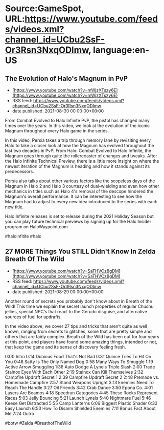 # Source:GameSpot, URL:https://www.youtube.com/feeds/videos.xml?channel_id=UCbu2SsF-Or3Rsn3NxqODImw, language:en-US

## The Evolution of Halo's Magnum in PvP
 - [https://www.youtube.com/watch?v=mWjzXTszy6E](https://www.youtube.com/watch?v=mWjzXTszy6E)
 - RSS feed: https://www.youtube.com/feeds/videos.xml?channel_id=UCbu2SsF-Or3Rsn3NxqODImw
 - date published: 2021-08-30 00:00:00+00:00

From Combat Evolved to Halo Infinite PvP, the pistol has changed many times over the years. In this video, we look at the evolution of the iconic Magnum throughout every Halo game in the series.

In this video, Persia takes a trip through memory lane by revisiting every Halo to take a closer look at how the Magnum has evolved throughout the last two decades in PvP. From Halo: Combat Evolved to Halo Infinite, the Magnum goes through quite the rollercoaster of changes and tweaks. After the Halo Infinite Technical Preview, there is a little more insight on where the newest iteration of the Magnum is heading and how it stands against its predecessors.

Persia also talks about other various factors like the scopeless days of the Magnum in Halo 2 and Halo 3 courtesy of dual-wielding and even how other mechanics in titles such as Halo 4's removal of the descope hindered the Magnum's overall performance. It can be interesting to see how the Magnum had to adjust to every new idea introduced to the series with each new title.

Halo Infinite releases is set to release during the 2021 Holiday Season but you can play future technical previews by signing up for the Halo Insider program on HaloWaypoint.com

#haloinfitite #halo

## 27 MORE Things You STILL Didn't Know In Zelda Breath Of The Wild
 - [https://www.youtube.com/watch?v=SaTHVCz8gDM](https://www.youtube.com/watch?v=SaTHVCz8gDM)
 - RSS feed: https://www.youtube.com/feeds/videos.xml?channel_id=UCbu2SsF-Or3Rsn3NxqODImw
 - date published: 2021-08-29 00:00:00+00:00

Another round of secrets you probably don't know about in Breath of the Wild! This time we explain the secret launch properties of regular Chuchu jellies, special NPC's that react to the Gerudo disguise, and alternative sources of fuel for updrafts.

In the video above, we cover 27 tips and tricks that aren’t quite as well known, ranging from secrets to glitches, some that are pretty simple and others that are fairly complex. Breath of the Wild has been out for four years at this point, and players have found some amazing things, intended or not, that keep the game and its sense of discovery feeling fresh.

0:00 Intro
0:14 Dubious Food That's Not Bad
0:31 Quince Tries To Hit On You
0:48 Satty Is The Only Named Dog
0:58 Many Ways To Smuggle
1:19 Active Arrow Smuggling
1:38 Auto Dodge A Lynels Triple Slash
2:00 Trade Stalnox Eyes With Each Other
2:19 Stalnox Can Kill Themselves
2:32 Campfire Updraft Secret 1
2:39 Campfire Updraft Secret 2
2:48 Premade vs. Homemade Campfire
2:57 Stand Weapons Upright
3:13 Enemies Need To Reach The Handle
3:27 Oil Friends
3:42 Crab Dance
3:50 Epona Co.
4:01 Lasers Are Beamos
4:18 Speedrun Categories
4:45 These Rocks Represent Races
5:03 Jelly Bouncing
5:21 Launch Lynels
5:40 Nightmare Fuel
5:46 Keese Get Distracted
5:55 Camp Lanterns
6:06 Biggest Plastic Shader
6:33 Easy Launch
6:53 How To Disarm Shielded Enemies
7:11 Bonus Fact About Me
7:24 Outro

#botw #Zelda #BreathofTheWild

